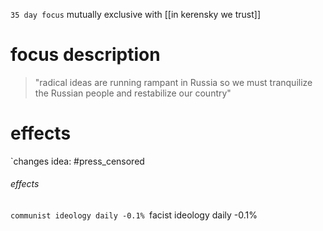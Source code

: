 `35 day focus`
mutually exclusive with [[in kerensky we trust]]
# focus description
> "radical ideas are running rampant in Russia so we must tranquilize the Russian people and restabilize our country"


# effects
`changes idea: #press_censored  
###### effects
`communist ideology daily -0.1%
`facist ideology daily -0.1%

